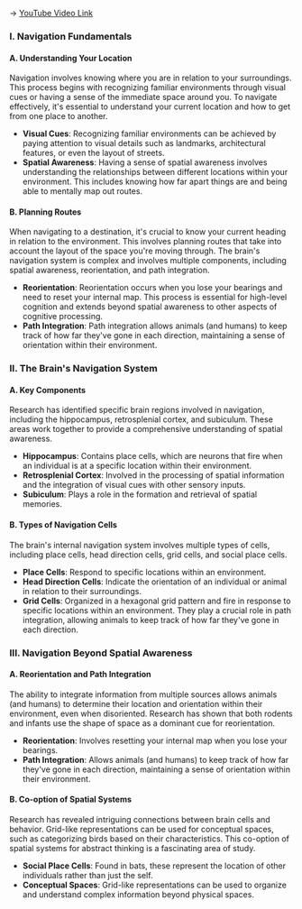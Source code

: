 -> [YouTube Video Link](https://www.youtube.com/watch?v=ppxK4R8XWfU&list=PLUl4u3cNGP60IKRN_pFptIBxeiMc0MCJP&index=8&pp=iAQB)

### I. Navigation Fundamentals
#### A. Understanding Your Location

Navigation involves knowing where you are in relation to your surroundings. This process begins with recognizing familiar environments through visual cues or having a sense of the immediate space around you. To navigate effectively, it's essential to understand your current location and how to get from one place to another.

- **Visual Cues**: Recognizing familiar environments can be achieved by paying attention to visual details such as landmarks, architectural features, or even the layout of streets.
- **Spatial Awareness**: Having a sense of spatial awareness involves understanding the relationships between different locations within your environment. This includes knowing how far apart things are and being able to mentally map out routes.

#### B. Planning Routes

When navigating to a destination, it's crucial to know your current heading in relation to the environment. This involves planning routes that take into account the layout of the space you're moving through. The brain's navigation system is complex and involves multiple components, including spatial awareness, reorientation, and path integration.

- **Reorientation**: Reorientation occurs when you lose your bearings and need to reset your internal map. This process is essential for high-level cognition and extends beyond spatial awareness to other aspects of cognitive processing.
- **Path Integration**: Path integration allows animals (and humans) to keep track of how far they've gone in each direction, maintaining a sense of orientation within their environment.

### II. The Brain's Navigation System
#### A. Key Components

Research has identified specific brain regions involved in navigation, including the hippocampus, retrosplenial cortex, and subiculum. These areas work together to provide a comprehensive understanding of spatial awareness.

- **Hippocampus**: Contains place cells, which are neurons that fire when an individual is at a specific location within their environment.
- **Retrosplenial Cortex**: Involved in the processing of spatial information and the integration of visual cues with other sensory inputs.
- **Subiculum**: Plays a role in the formation and retrieval of spatial memories.

#### B. Types of Navigation Cells

The brain's internal navigation system involves multiple types of cells, including place cells, head direction cells, grid cells, and social place cells.

- **Place Cells**: Respond to specific locations within an environment.
- **Head Direction Cells**: Indicate the orientation of an individual or animal in relation to their surroundings.
- **Grid Cells**: Organized in a hexagonal grid pattern and fire in response to specific locations within an environment. They play a crucial role in path integration, allowing animals to keep track of how far they've gone in each direction.

### III. Navigation Beyond Spatial Awareness
#### A. Reorientation and Path Integration

The ability to integrate information from multiple sources allows animals (and humans) to determine their location and orientation within their environment, even when disoriented. Research has shown that both rodents and infants use the shape of space as a dominant cue for reorientation.

- **Reorientation**: Involves resetting your internal map when you lose your bearings.
- **Path Integration**: Allows animals (and humans) to keep track of how far they've gone in each direction, maintaining a sense of orientation within their environment.

#### B. Co-option of Spatial Systems

Research has revealed intriguing connections between brain cells and behavior. Grid-like representations can be used for conceptual spaces, such as categorizing birds based on their characteristics. This co-option of spatial systems for abstract thinking is a fascinating area of study.

- **Social Place Cells**: Found in bats, these represent the location of other individuals rather than just the self.
- **Conceptual Spaces**: Grid-like representations can be used to organize and understand complex information beyond physical spaces.